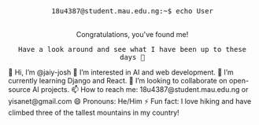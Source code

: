 <p align="center">
<!-- <img src='avatar.svg' alt="me" width='400'/> -->
<summary align="center">
<samp>
18u4387@student.mau.edu.ng:~$ <kbd><samp>echo User</samp></kbd>
</samp>
</summary>
<br>
<p align="center">
Congratulations, you've found me!
</p>
<p align="center"><samp>Have a look around and see what I have been up to these days 🤼‍</samp></p>
👋 Hi, I’m @jaiy-josh
👀 I’m interested in AI and web development.
🌱 I’m currently learning Django and React.
💞️ I’m looking to collaborate on open-source AI projects.
📫 How to reach me: 18u4387@student.mau.edu.ng or yisanet@gmail.com
😄 Pronouns: He/Him
⚡ Fun fact: I love hiking and have climbed three of the tallest mountains in my country!
<!---
heyy don't get it twisted you can check my other GitHub account for my crazy side lol   https://github.com/josh-jaiy
--->






